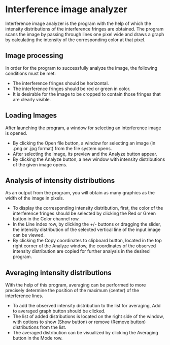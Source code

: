# Interference image analyzer
Interference image analyzer is the program with the help of which the intensity distributions of the interference fringes are obtained. 
The program scans the image by passing through lines one pixel wide and draws a graph by calculating the intensity of the corresponding color at that pixel.

## Image processing 
In order for the program to successfully analyze the image, the following conditions must be met:
- The interference fringes should be horizontal. 
- The interference fringes should be red or green in color.
- It is desirable for the image to be cropped to contain those fringes that are clearly visible.

## Loading Images 
After launching the program, a window for selecting an interference image is opened.
- By clicking the Open file button, a window for selecting an image (in .png or .jpg format) from the file system opens.
- After selecting the image, its preview and the Analyze button appear.
- By clicking the Analyze button, a new window with intensity distributions of the given image opens. 

## Analysis of intensity distributions 
As an output from the program, you will obtain as many graphics as the width of the image in pixels.
- To display the corresponding intensity distribution, first, the color of the interference fringes should be selected by clicking the Red or Green button in the Color channel row.
- In the Line index row, by clicking the +/- buttons or dragging the slider, the intensity distribution of the selected vertical line of the input image can be viewed.
- By clicking the Copy coordinates to clipboard button, located in the top right corner of the Analyze window, the coordinates of the observed intensity distribution are copied for further analysis in the desired program.

## Averaging intensity distributions 
With the help of this program, averaging can be performed to more precisely determine the position of the maximum (center) of the interference lines.
- To add the observed intensity distribution to the list for averaging, Add to averaged graph button should be clicked.
- The list of added distributions is located on the right side of the window, with options to show (Show button) or remove (Remove button) distributions from the list.
- The averaged distribution can be visualized by clicking the Averaging button in the Mode row.
